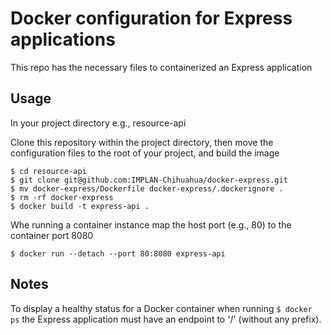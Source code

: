 # Docker configuration for Express applications
This repo has the necessary files to containerized an Express application

## Usage
In your project directory e.g., resource-api

Clone this repository within the project directory, then move the configuration files to the root of your project, and build the image
```
$ cd resource-api
$ git clone git@github.com:IMPLAN-Chihuahua/docker-express.git
$ mv docker-express/Dockerfile docker-express/.dockerignore .
$ rm -rf docker-express
$ docker build -t express-api .
```
Whe running a container instance map the host port (e.g., 80) to the container port 8080
```
$ docker run --detach --port 80:8080 express-api
```

## Notes
To display a healthy status for a Docker container when running ```$ docker ps``` the Express application must have an endpoint to '/' (without any prefix).
